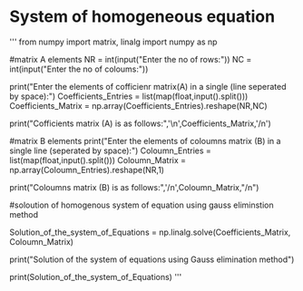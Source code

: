  # System of homogeneous equation 

 ''' from numpy import matrix, linalg
import numpy as np

#matrix A elements
NR = int(input("Enter the no of rows:"))
NC = int(input("Enter the no of coloums:"))

print("Enter the elements of cofficienr matrix(A) in a single (line seperated by space):")
Coefficients_Entries = list(map(float,input().split()))
Coefficients_Matrix = np.array(Coefficients_Entries).reshape(NR,NC)

print("Cofficients matrix (A) is as follows:",'\n',Coefficients_Matrix,'/n')

#matrix B elements
print("Enter the elements of coloumns matrix (B) in a single line (seperated by space):")
Coloumn_Entries = list(map(float,input().split()))
Coloumn_Matrix = np.array(Coloumn_Entries).reshape(NR,1)

print("Coloumns matrix (B) is as follows:",'/n',Coloumn_Matrix,"/n")

#soloution of homogenous system of equation using gauss eliminstion method

Solution_of_the_system_of_Equations = np.linalg.solve(Coefficients_Matrix, Coloumn_Matrix)

print("Solution of the system of equations using Gauss elimination method")

print(Solution_of_the_system_of_Equations) '''
